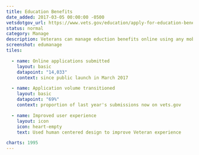 ```yaml
---
title: Education Benefits
date_added: 2017-03-05 00:00:00 -0500
vetsdotgov_url: https://www.vets.gov/education/apply-for-education-benefits/application/1995
status: normal
category: Manage
description: Veterans can manage eduction benefits online using any mobile device
screenshot: edumanage
tiles:

  - name: Online applications submitted
    layout: basic
    datapoint: "14,033"
    context: since public launch in March 2017

  - name: Application volume transitioned
    layout: basic
    datapoint: "69%"
    context: proportion of last year's submissions now on vets.gov

  - name: Improved user experience
    layout: icon
    icon: heart-empty
    text: Used human centered design to improve Veteran experience

charts: 1995
---
```

